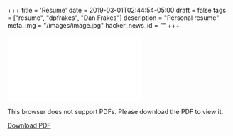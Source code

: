+++
title = 'Resume'
date = 2019-03-01T02:44:54-05:00
draft = false
tags = ["resume", "dpfrakes", "Dan Frakes"]
description = "Personal resume"
meta_img = "/images/image.jpg"
hacker_news_id = ""
+++

<object data="/files/resume.pdf" type="application/pdf" width="100%" height="910px">
    <embed src="/files/resume.pdf">
        <p>This browser does not support PDFs. Please download the PDF to view it.</p>
    </embed>
</object>

[Download PDF](/files/resume.pdf)
